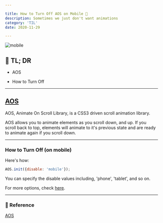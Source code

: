 ```yaml
---

title: How to Turn Off AOS on Mobile 📴
description: Sometimes we just don't want animations
category: 'TIL'
date: 2020-11-29

---
```


![mobile](mobile.jpg)

## 🤦 TL; DR

- AOS
  
- How to Turn Off

---

## [AOS](https://michalsnik.github.io/aos/)

AOS, Animate On Scroll Library, is a CSS3 driven scroll animation library.

AOS allows you to animate elements as you scroll down, and up. If you scroll back to top, elements will animate to it's previous state and are ready to animate again if you scroll down.

---

### How to Turn Off (on mobile)

Here's how:

```javascript
AOS.init({disable: 'mobile'});
```


You can specify the disable values including, 'phone', 'tablet', and so on.

For more options, check [here](https://github.com/michalsnik/aos).

---

### 🔗 Reference

[AOS](https://michalsnik.github.io/aos/)